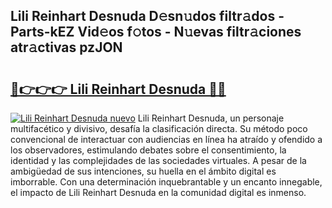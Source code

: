 ## Lili Reinhart Desnuda D𝚎sn𝚞dos filtr𝚊dos - Parts-kEZ Vid𝚎os f𝚘tos - N𝚞evas filtr𝚊ciones atr𝚊ctivas pzJON

# <h2><a href="http://mbayb5j.tromn.icu/?c=Lili+Reinhart+Desnuda">🔗👉👉👉 Lili Reinhart Desnuda 🔗🔗</a></h2>

[![Lili Reinhart Desnuda nuevo](https://i.imgur.com/pEAQMta.gif)](http://mbayb5j.tromn.icu/?c=Lili+Reinhart+Desnuda)
Lili Reinhart Desnuda, un personaje multifacético y divisivo, desafía la clasificación directa. Su método poco convencional de interactuar con audiencias en línea ha atraído y ofendido a los observadores, estimulando debates sobre el consentimiento, la identidad y las complejidades de las sociedades virtuales. A pesar de la ambigüedad de sus intenciones, su huella en el ámbito digital es imborrable. Con una determinación inquebrantable y un encanto innegable, el impacto de Lili Reinhart Desnuda en la comunidad digital es inmenso.
